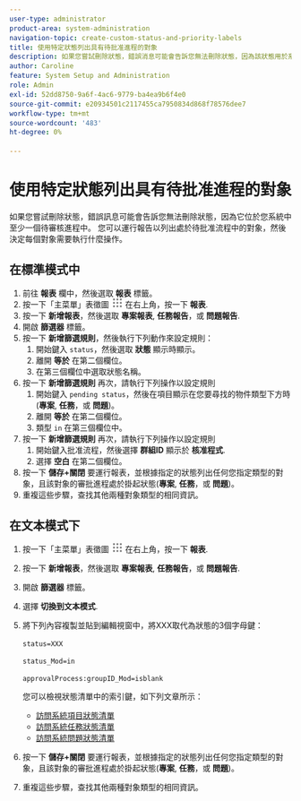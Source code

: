 ```yaml
---
user-type: administrator
product-area: system-administration
navigation-topic: create-custom-status-and-priority-labels
title: 使用特定狀態列出具有待批准進程的對象
description: 如果您嘗試刪除狀態，錯誤消息可能會告訴您無法刪除狀態，因為該狀態用於系統中對象的待批准進程中。 如果要查找和查看這些對象以決定需要執行什麼操作，則可以運行列出這些對象的報告。
author: Caroline
feature: System Setup and Administration
role: Admin
exl-id: 52dd8750-9a6f-4ac6-9779-ba4ea9b6f4e0
source-git-commit: e20934501c2117455ca7950834d868f78576dee7
workflow-type: tm+mt
source-wordcount: '483'
ht-degree: 0%

---
```


# 使用特定狀態列出具有待批准進程的對象

如果您嘗試刪除狀態，錯誤訊息可能會告訴您無法刪除狀態，因為它位於您系統中至少一個待審核進程中。 您可以運行報告以列出處於待批准流程中的對象，然後決定每個對象需要執行什麼操作。

## 在標準模式中

1. 前往 **報表** 欄中，然後選取 **報表** 標籤。
1. 按一下「主菜單」表徵圖 ![](assets/main-menu-icon.png) 在右上角，按一下 **報表**.
1. 按一下 **新增報表**，然後選取 **專案報表**, **任務報告**，或 **問題報告**.
1. 開啟 **篩選器** 標籤。
1. 按一下 **新增篩選規則**，然後執行下列動作來設定規則：
   1. 開始鍵入 `status`，然後選取 **狀態** 顯示時顯示。
   1. 離開 **等於** 在第二個欄位。
   1. 在第三個欄位中選取狀態名稱。
1. 按一下 **新增篩選規則** 再次，請執行下列操作以設定規則
   1. 開始鍵入 `pending status`，然後在項目顯示在您要尋找的物件類型下方時(**專案**, **任務**，或 **問題**)。
   1. 離開 **等於** 在第二個欄位。
   1. 類型 `in` 在第三個欄位中。
1. 按一下 **新增篩選規則** 再次，請執行下列操作以設定規則
   1. 開始鍵入批准流程，然後選擇 **群組ID** 顯示於 **核准程式**.
   1. 選擇 **空白** 在第二個欄位。
1. 按一下 **儲存+關閉** 要運行報表，並根據指定的狀態列出任何您指定類型的對象，且該對象的審批進程處於掛起狀態(**專案**, **任務**，或 **問題**)。
1. 重複這些步驟，查找其他兩種對象類型的相同資訊。


## 在文本模式下

1. 按一下「主菜單」表徵圖 ![](assets/main-menu-icon.png) 在右上角，按一下 **報表**.
1. 按一下 **新增報表**，然後選取 **專案報表**, **任務報告**，或 **問題報告**.
1. 開啟 **篩選器** 標籤。
1. 選擇 **切換到文本模式**.
1. 將下列內容複製並貼到編輯視窗中，將XXX取代為狀態的3個字母鍵：

   `status=XXX`

   `status_Mod=in`

   `approvalProcess:groupID_Mod=isblank`

   您可以檢視狀態清單中的索引鍵，如下列文章所示：
   * [訪問系統項目狀態清單](project-statuses.md)
   * [訪問系統任務狀態清單](task-statuses.md)
   * [訪問系統問題狀態清單](issue-statuses.md)

1. 按一下 **儲存+關閉** 要運行報表，並根據指定的狀態列出任何您指定類型的對象，且該對象的審批進程處於掛起狀態(**專案**, **任務**，或 **問題**)。
1. 重複這些步驟，查找其他兩種對象類型的相同資訊。

